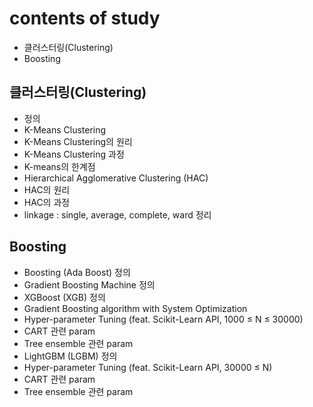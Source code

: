 # contents of study

- 클러스터링(Clustering)
- Boosting

## 클러스터링(Clustering)

- 정의
- K-Means Clustering
- K-Means Clustering의 원리
- K-Means Clustering 과정
- K-means의 한계점
- Hierarchical Agglomerative Clustering (HAC)
- HAC의 원리
- HAC의 과정
- linkage : single, average, complete, ward 정리

## Boosting

- Boosting (Ada Boost) 정의
- Gradient Boosting Machine 정의
- XGBoost (XGB) 정의
- Gradient Boosting algorithm with System Optimization
- Hyper-parameter Tuning (feat. Scikit-Learn API, 1000 ≤ N ≤ 30000)
- CART 관련 param
- Tree ensemble 관련 param
- LightGBM (LGBM) 정의
- Hyper-parameter Tuning (feat. Scikit-Learn API, 30000 ≤ N)
- CART 관련 param
- Tree ensemble 관련 param
